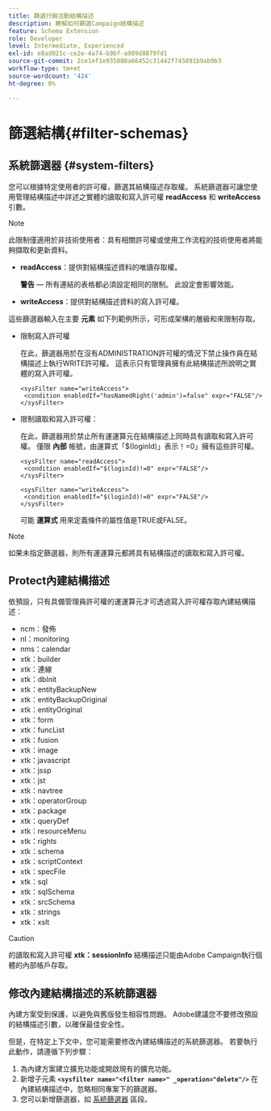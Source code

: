 ```yaml
---
title: 篩選行銷活動結構描述
description: 瞭解如何篩選Campaign結構描述
feature: Schema Extension
role: Developer
level: Intermediate, Experienced
exl-id: e8ad021c-ce2e-4a74-b9bf-a989d8879fd1
source-git-commit: 2ce1ef1e935080a66452c31442f745891b9ab9b3
workflow-type: tm+mt
source-wordcount: '424'
ht-degree: 0%

---
```


# 篩選結構{#filter-schemas}

## 系統篩選器 {#system-filters}

您可以根據特定使用者的許可權，篩選其結構描述存取權。 系統篩選器可讓您使用管理結構描述中詳述之實體的讀取和寫入許可權 **readAccess** 和 **writeAccess** 引數。

>[!NOTE]
>
>此限制僅適用於非技術使用者：具有相關許可權或使用工作流程的技術使用者將能夠擷取和更新資料。

* **readAccess**：提供對結構描述資料的唯讀存取權。

   **警告**  — 所有連結的表格都必須設定相同的限制。 此設定會影響效能。

* **writeAccess**：提供對結構描述資料的寫入許可權。

這些篩選器輸入在主要 **元素** 如下列範例所示，可形成架構的層級和來限制存取。

* 限制寫入許可權

   在此，篩選器用於在沒有ADMINISTRATION許可權的情況下禁止操作員在結構描述上執行WRITE許可權。 這表示只有管理員擁有此結構描述所說明之實體的寫入許可權。

   ```
   <sysFilter name="writeAccess">      
    <condition enabledIf="hasNamedRight('admin')=false" expr="FALSE"/>    
   </sysFilter>
   ```

* 限制讀取和寫入許可權：

   在此，篩選器用於禁止所有運運算元在結構描述上同時具有讀取和寫入許可權。 僅限 **內部** 帳號，由運算式「$(loginId)」表示！=0」擁有這些許可權。

   ```
   <sysFilter name="readAccess"> 
    <condition enabledIf="$(loginId)!=0" expr="FALSE"/>
   </sysFilter>
   
   <sysFilter name="writeAccess">  
    <condition enabledIf="$(loginId)!=0" expr="FALSE"/>
   </sysFilter>
   ```

   可能 **運算式** 用來定義條件的屬性值是TRUE或FALSE。

>[!NOTE]
>
>如果未指定篩選器，則所有運運算元都將具有結構描述的讀取和寫入許可權。

## Protect內建結構描述

依預設，只有具備管理員許可權的運運算元才可透過寫入許可權存取內建結構描述：

* ncm：發佈
* nl：monitoring
* nms：calendar
* xtk：builder
* xtk：連線
* xtk：dbInit
* xtk：entityBackupNew
* xtk：entityBackupOriginal
* xtk：entityOriginal
* xtk：form
* xtk：funcList
* xtk：fusion
* xtk：image
* xtk：javascript
* xtk：jssp
* xtk：jst
* xtk：navtree
* xtk：operatorGroup
* xtk：package
* xtk：queryDef
* xtk：resourceMenu
* xtk：rights
* xtk：schema
* xtk：scriptContext
* xtk：specFile
* xtk：sql
* xtk：sqlSchema
* xtk：srcSchema
* xtk：strings
* xtk：xslt

>[!CAUTION]
>
>的讀取和寫入許可權 **xtk：sessionInfo** 結構描述只能由Adobe Campaign執行個體的內部帳戶存取。

## 修改內建結構描述的系統篩選器

內建方案受到保護，以避免與舊版發生相容性問題。 Adobe建議您不要修改預設的結構描述引數，以確保最佳安全性。

但是，在特定上下文中，您可能需要修改內建結構描述的系統篩選器。 若要執行此動作，請遵循下列步驟：

1. 為內建方案建立擴充功能或開啟現有的擴充功能。
1. 新增子元素 **`<sysfilter name="<filter name>" _operation="delete"/>`** 在內建結構描述中，忽略相同專案下的篩選器。
1. 您可以新增篩選器，如 [系統篩選器](#system-filters) 區段。
